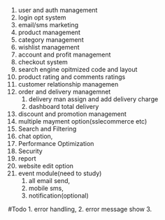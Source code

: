 <!-- important feature:  -->

1. user and auth management
2. login opt system
3. email/sms marketing
4. product management
5. category management
6. wishlist management
7. account and profit management
8. checkout system
9. search engine opitmized code and layout
10. product rating and comments ratings
11. customer relationship managemen
12. order and delivery managemnet
    1. delivery man assign and add delivery charge
    2. dashboard total delivery  
13. discount and promotion management
14. multiple mayment option(sslecommerce etc)
15. Search and Filtering
16. chat option,
17. Performance Optimization
18. Security
19. report
20. website edit option
21. event module(need to study)
    1. all email send,
    2. mobile sms,
    3. notification(optional)

#Todo 1. error handling, 2. error message show 3.
